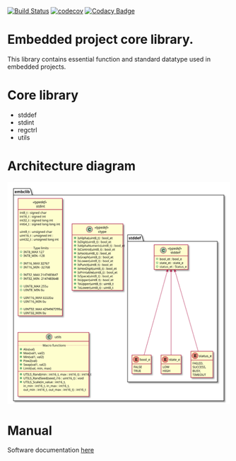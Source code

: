 [![Build Status](https://travis-ci.org/binarymaker/embclib.svg?branch=develop)](https://travis-ci.org/binarymaker/embclib) [![codecov](https://codecov.io/gh/binarymaker/embclib/branch/develop/graph/badge.svg)](https://codecov.io/gh/binarymaker/embclib) [![Codacy Badge](https://api.codacy.com/project/badge/Grade/39c29a0db02048329ba4cadc2129dfee?branch=develop)](https://www.codacy.com/manual/binarymaker/embclib?utm_source=github.com&amp;utm_medium=referral&amp;utm_content=binarymaker/embclib&amp;utm_campaign=Badge_Grade)

# Embedded project core library. 
 
  This library contains essential function and standard datatype used in embedded projects.

# Core library
  
  + stddef
  + stdint
  + regctrl
  + utils

# Architecture diagram

![embclib uml image](/docs/diagrams/out/embclib/embclib.svg)

# Manual

Software documentation [here](https://binarymaker.github.io/embclib/)

